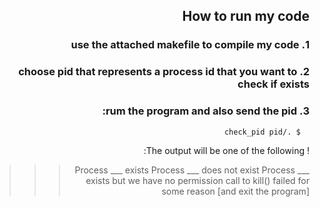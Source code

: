 <div dir="rtl" lang="he">

## How to run my code

### 1. use the attached makefile to compile my code

### 2. choose pid that represents a process id that you want to check if exists

### 3. rum the program and also send the pid: 
      $ ./check_pid pid
      
! The output will be one of the following: 
  >>> Process ___ exists 
  >>> Process ___ does not exist
  >>> Process ___ exists but we have no permission
  >>> call to kill() failed for some reason  [and exit the program] 

</div>
